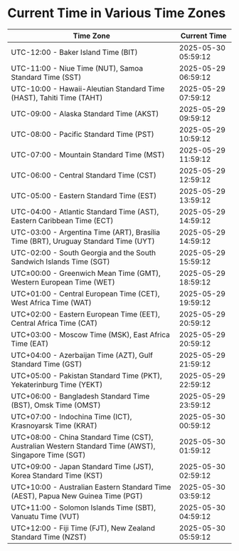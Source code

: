# Current Time in Various Time Zones

| Time Zone | Current Time |
|-----------|--------------|
| UTC-12:00 - Baker Island Time (BIT) | 2025-05-30 05:59:12 |
| UTC-11:00 - Niue Time (NUT), Samoa Standard Time (SST) | 2025-05-29 06:59:12 |
| UTC-10:00 - Hawaii-Aleutian Standard Time (HAST), Tahiti Time (TAHT) | 2025-05-29 07:59:12 |
| UTC-09:00 - Alaska Standard Time (AKST) | 2025-05-29 09:59:12 |
| UTC-08:00 - Pacific Standard Time (PST) | 2025-05-29 10:59:12 |
| UTC-07:00 - Mountain Standard Time (MST) | 2025-05-29 11:59:12 |
| UTC-06:00 - Central Standard Time (CST) | 2025-05-29 12:59:12 |
| UTC-05:00 - Eastern Standard Time (EST) | 2025-05-29 13:59:12 |
| UTC-04:00 - Atlantic Standard Time (AST), Eastern Caribbean Time (ECT) | 2025-05-29 14:59:12 |
| UTC-03:00 - Argentina Time (ART), Brasília Time (BRT), Uruguay Standard Time (UYT) | 2025-05-29 14:59:12 |
| UTC-02:00 - South Georgia and the South Sandwich Islands Time (SGT) | 2025-05-29 15:59:12 |
| UTC±00:00 - Greenwich Mean Time (GMT), Western European Time (WET) | 2025-05-29 18:59:12 |
| UTC+01:00 - Central European Time (CET), West Africa Time (WAT) | 2025-05-29 19:59:12 |
| UTC+02:00 - Eastern European Time (EET), Central Africa Time (CAT) | 2025-05-29 20:59:12 |
| UTC+03:00 - Moscow Time (MSK), East Africa Time (EAT) | 2025-05-29 20:59:12 |
| UTC+04:00 - Azerbaijan Time (AZT), Gulf Standard Time (GST) | 2025-05-29 21:59:12 |
| UTC+05:00 - Pakistan Standard Time (PKT), Yekaterinburg Time (YEKT) | 2025-05-29 22:59:12 |
| UTC+06:00 - Bangladesh Standard Time (BST), Omsk Time (OMST) | 2025-05-29 23:59:12 |
| UTC+07:00 - Indochina Time (ICT), Krasnoyarsk Time (KRAT) | 2025-05-30 00:59:12 |
| UTC+08:00 - China Standard Time (CST), Australian Western Standard Time (AWST), Singapore Time (SGT) | 2025-05-30 01:59:12 |
| UTC+09:00 - Japan Standard Time (JST), Korea Standard Time (KST) | 2025-05-30 02:59:12 |
| UTC+10:00 - Australian Eastern Standard Time (AEST), Papua New Guinea Time (PGT) | 2025-05-30 03:59:12 |
| UTC+11:00 - Solomon Islands Time (SBT), Vanuatu Time (VUT) | 2025-05-30 04:59:12 |
| UTC+12:00 - Fiji Time (FJT), New Zealand Standard Time (NZST) | 2025-05-30 05:59:12 |
